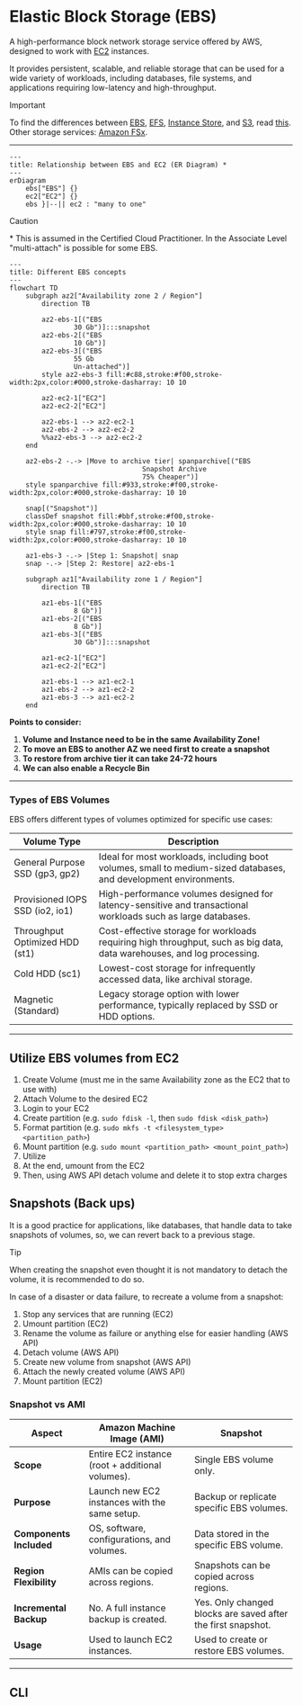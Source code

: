 # Elastic Block Storage (EBS)
A high-performance block network storage service offered by AWS, designed to work with [EC2](./ec2.md) instances. 

It provides persistent, scalable, and reliable storage that can be used for a wide variety of workloads, including databases, file systems, and applications requiring low-latency and high-throughput.

> [!IMPORTANT]
> To find the differences between [EBS](./ebs.md), [EFS](./efs.md), [Instance Store](./ec2.md#5-ec2-instance-store), and [S3](./s3.md), read [this](./ebs-vs-efs-vs-instance-store-vs-s3.md).
> Other storage services: [Amazon FSx](./fsx.md).


---

```mermaid
---
title: Relationship between EBS and EC2 (ER Diagram) *
---
erDiagram
    ebs["EBS"] {}
    ec2["EC2"] {}
    ebs }|--|| ec2 : "many to one"
```

> [!CAUTION]
> \* This is assumed in the Certified Cloud Practitioner. In the Associate Level "multi-attach" is possible for some EBS.

```mermaid
---
title: Different EBS concepts
---
flowchart TD
    subgraph az2["Availability zone 2 / Region"]
        direction TB

        az2-ebs-1[("EBS
                30 Gb")]:::snapshot
        az2-ebs-2[("EBS
                10 Gb")]
        az2-ebs-3[("EBS
                55 Gb 
                Un-attached")]
        style az2-ebs-3 fill:#c88,stroke:#f00,stroke-width:2px,color:#000,stroke-dasharray: 10 10

        az2-ec2-1["EC2"]
        az2-ec2-2["EC2"]

        az2-ebs-1 --> az2-ec2-1
        az2-ebs-2 --> az2-ec2-2
        %%az2-ebs-3 --> az2-ec2-2
    end

    az2-ebs-2 -.-> |Move to archive tier| spanparchive[("EBS
                                 Snapshot Archive
                                 75% Cheaper")]
    style spanparchive fill:#933,stroke:#f00,stroke-width:2px,color:#000,stroke-dasharray: 10 10

    snap[("Snapshot")]
    classDef snapshot fill:#bbf,stroke:#f00,stroke-width:2px,color:#000,stroke-dasharray: 10 10
    style snap fill:#797,stroke:#f00,stroke-width:2px,color:#000,stroke-dasharray: 10 10
    
    az1-ebs-3 -.-> |Step 1: Snapshot| snap
    snap -.-> |Step 2: Restore| az2-ebs-1

    subgraph az1["Availability zone 1 / Region"]
        direction TB

        az1-ebs-1[("EBS
                8 Gb")]
        az1-ebs-2[("EBS
                8 Gb")]
        az1-ebs-3[("EBS
                30 Gb")]:::snapshot

        az1-ec2-1["EC2"]
        az1-ec2-2["EC2"]

        az1-ebs-1 --> az1-ec2-1
        az1-ebs-2 --> az1-ec2-2
        az1-ebs-3 --> az1-ec2-2
    end
```

**Points to consider:**
1. **Volume and Instance need to be in the same Availability Zone!**
2. **To move an EBS to another AZ we need first to create a snapshot**
3. **To restore from archive tier it can take 24-72 hours**
4. **We can also enable a Recycle Bin**

---

### Types of EBS Volumes

EBS offers different types of volumes optimized for specific use cases:

| Volume Type                   | Description                                                                                         |
|-------------------------------|-----------------------------------------------------------------------------------------------------|
| General Purpose SSD (gp3, gp2) | Ideal for most workloads, including boot volumes, small to medium-sized databases, and development environments. |
| Provisioned IOPS SSD (io2, io1) | High-performance volumes designed for latency-sensitive and transactional workloads such as large databases. |
| Throughput Optimized HDD (st1) | Cost-effective storage for workloads requiring high throughput, such as big data, data warehouses, and log processing. |
| Cold HDD (sc1)                 | Lowest-cost storage for infrequently accessed data, like archival storage.                         |
| Magnetic (Standard)            | Legacy storage option with lower performance, typically replaced by SSD or HDD options.           |

---

## Utilize EBS volumes from EC2
1. Create Volume (must me in the same Availability zone as the EC2 that to use with)
2. Attach Volume to the desired EC2
3. Login to your EC2
4. Create partition (e.g. `sudo fdisk -l`, then `sudo fdisk <disk_path>`)
5. Format partition (e.g. `sudo mkfs -t <filesystem_type> <partition_path>`)
6. Mount partition (e.g. `sudo mount <partition_path> <mount_point_path>`)
7. Utilize
8. At the end, umount from the EC2
9. Then, using AWS API detach volume and delete it to stop extra charges


## Snapshots (Back ups)
It is a good practice for applications, like databases, that handle data
to take snapshots of volumes, so, we can revert back to a previous stage.

> [!TIP]
> When creating the snapshot even thought it is not mandatory to detach the volume, it is recommended to do so.

In case of a disaster or data failure, to recreate a volume from a snapshot:
1. Stop any services that are running (EC2) 
2. Umount partition (EC2)
3. Rename the volume as failure or anything else for easier handling (AWS API)
4. Detach volume (AWS API)
5. Create new volume from snapshot (AWS API)
6. Attach the newly created volume (AWS API)
7. Mount partition (EC2)


### Snapshot vs AMI 
| **Aspect**                | **Amazon Machine Image (AMI)**                | **Snapshot**                                |
|---------------------------|-----------------------------------------------|--------------------------------------------|
| **Scope**                 | Entire EC2 instance (root + additional volumes). | Single EBS volume only.                     |
| **Purpose**               | Launch new EC2 instances with the same setup.  | Backup or replicate specific EBS volumes.  |
| **Components Included**   | OS, software, configurations, and volumes.     | Data stored in the specific EBS volume.    |
| **Region Flexibility**    | AMIs can be copied across regions.             | Snapshots can be copied across regions.    |
| **Incremental Backup**    | No. A full instance backup is created.         | Yes. Only changed blocks are saved after the first snapshot. |
| **Usage**                 | Used to launch EC2 instances.                  | Used to create or restore EBS volumes.     |

---

## CLI

